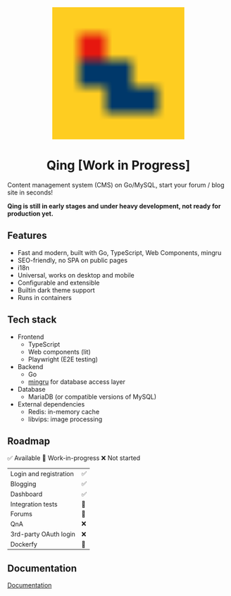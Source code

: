 <div align="center">
	<img src="./userland/static/img/main/qing.svg" width="300" height="300" alt="The Qing Project">
	<br>
	<h1>Qing [Work in Progress]</h1>
</div>

Content management system (CMS) on Go/MySQL, start your forum / blog site in seconds!

**Qing is still in early stages and under heavy development, not ready for production yet.**

## Features

- Fast and modern, built with Go, TypeScript, Web Components, mingru
- SEO-friendly, no SPA on public pages
- i18n
- Universal, works on desktop and mobile
- Configurable and extensible
- Builtin dark theme support
- Runs in containers

## Tech stack

- Frontend
  - TypeScript
  - Web components (lit)
  - Playwright (E2E testing)
- Backend
  - Go
  - [mingru](https://github.com/mgenware/mingru) for database access layer
- Database
  - MariaDB (or compatible versions of MySQL)
- External dependencies
  - Redis: in-memory cache
  - libvips: image processing

## Roadmap

✅ Available 🚧 Work-in-progress ❌ Not started

|                        |     |
| ---------------------- | --- |
| Login and registration | ✅  |
| Blogging               | ✅  |
| Dashboard              | ✅  |
| Integration tests      | 🚧  |
| Forums                 | 🚧  |
| QnA                    | ❌  |
| 3rd-party OAuth login  | ❌  |
| Dockerfy               | 🚧  |

## Documentation

[Documentation](https://github.com/mgenware/qing/tree/main/docs)
